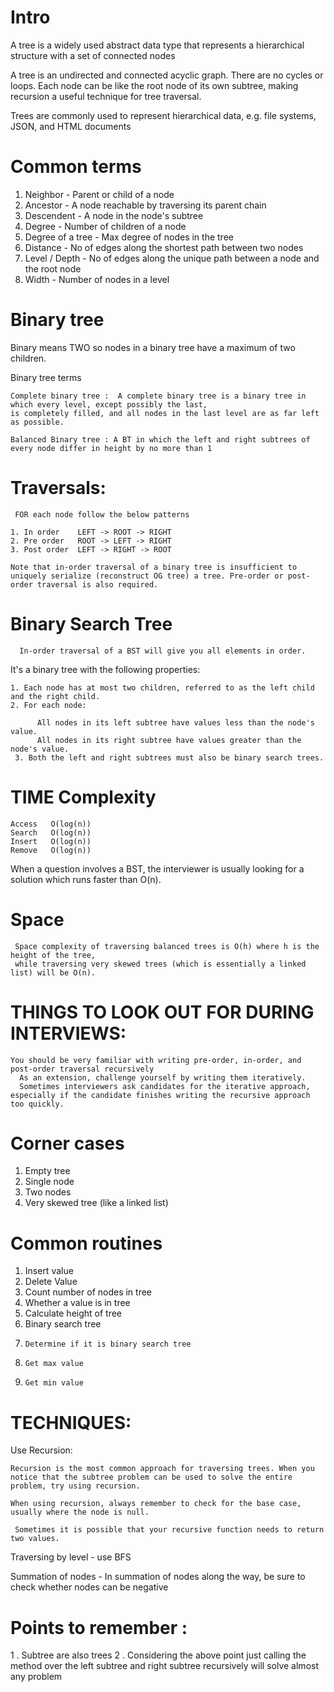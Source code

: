 # Intro 

A tree is a widely used abstract data type that represents a hierarchical structure with a set of connected nodes

A tree is an undirected and connected acyclic graph. There are no cycles or loops. Each node can be like the root node of its own subtree, making recursion a useful technique for tree traversal.


Trees are commonly used to represent hierarchical data, e.g. file systems, JSON, and HTML documents


# Common terms

  1. Neighbor - Parent or child of a node
  2. Ancestor - A node reachable by traversing its parent chain
  3. Descendent - A node in the node's subtree
  4. Degree - Number of children of a node
  5. Degree of a tree - Max degree of nodes in the tree
  6. Distance - No of edges along the shortest path between two nodes
  7. Level / Depth - No of edges along the unique path between a node and the root node
  8. Width - Number of nodes in a level

# Binary tree
  Binary means TWO so nodes in a binary tree have a maximum of two children.


  Binary tree terms

    Complete binary tree :  A complete binary tree is a binary tree in which every level, except possibly the last,
    is completely filled, and all nodes in the last level are as far left as possible.

    Balanced Binary tree : A BT in which the left and right subtrees of every node differ in height by no more than 1


  # Traversals:
     FOR each node follow the below patterns 

    1. In order    LEFT -> ROOT -> RIGHT
    2. Pre order   ROOT -> LEFT -> RIGHT
    3. Post order  LEFT -> RIGHT -> ROOT

    Note that in-order traversal of a binary tree is insufficient to uniquely serialize (reconstruct OG tree) a tree. Pre-order or post-order traversal is also required. 


  # Binary Search Tree

      In-order traversal of a BST will give you all elements in order.

  It's a binary tree with the following properties:

    1. Each node has at most two children, referred to as the left child and the right child.
    2. For each node:
   
          All nodes in its left subtree have values less than the node's value.
          All nodes in its right subtree have values greater than the node's value.
     3. Both the left and right subtrees must also be binary search trees.


  # TIME Complexity

    Access   O(log(n))
    Search   O(log(n))
    Insert   O(log(n))
    Remove   O(log(n))

   When a question involves a BST, the interviewer is usually looking for a solution which runs faster than O(n).

   # Space

     Space complexity of traversing balanced trees is O(h) where h is the height of the tree,
     while traversing very skewed trees (which is essentially a linked list) will be O(n).


  # THINGS TO LOOK OUT FOR DURING INTERVIEWS:
    You should be very familiar with writing pre-order, in-order, and post-order traversal recursively
      As an extension, challenge yourself by writing them iteratively. 
      Sometimes interviewers ask candidates for the iterative approach, especially if the candidate finishes writing the recursive approach too quickly.

# Corner cases

  1. Empty tree
  2. Single node
  3. Two nodes
  4. Very skewed tree (like a linked list)

# Common routines

  1. Insert value
  2. Delete Value
  3. Count number of nodes in tree
  4. Whether a value is in tree
  5. Calculate height of tree
  6. Binary search tree
  7.     Determine if it is binary search tree
  8.     Get max value
  9.     Get min value


# TECHNIQUES:

  Use Recursion:

    Recursion is the most common approach for traversing trees. When you notice that the subtree problem can be used to solve the entire problem, try using recursion.

    When using recursion, always remember to check for the base case, usually where the node is null.

     Sometimes it is possible that your recursive function needs to return two values.

  Traversing by level - use BFS

  Summation of nodes - In summation of nodes along the way, be sure to check whether nodes can be negative

# Points to remember :
1 . Subtree are also trees
2 . Considering the above point just calling the method over the left subtree and right subtree recursively will solve almost any problem
  
